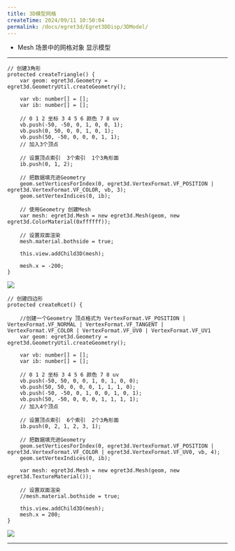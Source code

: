 ```yaml
---
title: 3D模型网格
createTime: 2024/09/11 10:50:04
permalink: /docs/egret3d/Egret3DDisp/3DModel/
---
```

* Mesh 场景中的网格对象 显示模型

----------
    
    // 创建3角形
    protected createTriangle() {
        var geom: egret3d.Geometry = egret3d.GeometryUtil.createGeometry();

        var vb: number[] = [];
        var ib: number[] = [];

        // 0 1 2 坐标 3 4 5 6 颜色 7 8 uv
        vb.push(-50, -50, 0, 1, 0, 0, 1);
        vb.push(0, 50, 0, 0, 1, 0, 1);
        vb.push(50, -50, 0, 0, 0, 1, 1);
        // 加入3个顶点       

        // 设置顶点索引  3个索引  1个3角形面
        ib.push(0, 1, 2);

        // 把数据填充进Geometry
        geom.setVerticesForIndex(0, egret3d.VertexFormat.VF_POSITION | egret3d.VertexFormat.VF_COLOR, vb, 3);
        geom.setVertexIndices(0, ib);

        // 使用Geometry 创建Mesh
        var mesh: egret3d.Mesh = new egret3d.Mesh(geom, new egret3d.ColorMaterial(0xffffff));

        // 设置双面渲染
        mesh.material.bothside = true;

        this.view.addChild3D(mesh);

        mesh.x = -200;
    }

![](Img_2.png)

    // 创建四边形
    protected createRcet() {

        //创建一个Geometry 顶点格式为 VertexFormat.VF_POSITION | VertexFormat.VF_NORMAL | VertexFormat.VF_TANGENT | VertexFormat.VF_COLOR | VertexFormat.VF_UV0 | VertexFormat.VF_UV1
        var geom: egret3d.Geometry = egret3d.GeometryUtil.createGeometry();

        var vb: number[] = [];
        var ib: number[] = [];

        // 0 1 2 坐标 3 4 5 6 颜色 7 8 uv
        vb.push(-50, 50, 0, 0, 1, 0, 1, 0, 0);
        vb.push(50, 50, 0, 0, 0, 1, 1, 1, 0);
        vb.push(-50, -50, 0, 1, 0, 0, 1, 0, 1);
        vb.push(50, -50, 0, 0, 0, 1, 1, 1, 1);
        // 加入4个顶点        

        // 设置顶点索引  6个索引  2个3角形面
        ib.push(0, 2, 1, 2, 3, 1);

        // 把数据填充进Geometry
        geom.setVerticesForIndex(0, egret3d.VertexFormat.VF_POSITION | egret3d.VertexFormat.VF_COLOR | egret3d.VertexFormat.VF_UV0, vb, 4);
        geom.setVertexIndices(0, ib);

        var mesh: egret3d.Mesh = new egret3d.Mesh(geom, new egret3d.TextureMaterial());

        // 设置双面渲染
        //mesh.material.bothside = true;

        this.view.addChild3D(mesh);
        mesh.x = 200;
    }

![](Img_3.png)

----------